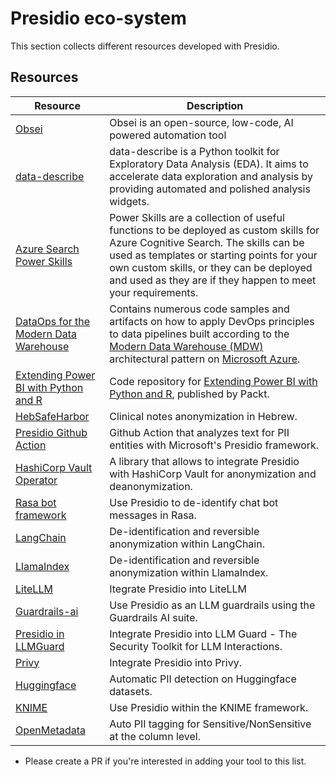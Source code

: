# Presidio eco-system
This section collects different resources developed with Presidio. 


## Resources 

| Resource | Description |
| ------   | ------      |
| [Obsei](https://github.com/obsei/obsei) | Obsei is an open-source, low-code, AI powered automation tool |
| [data-describe](https://github.com/data-describe/data-describe) | data-describe is a Python toolkit for Exploratory Data Analysis (EDA). It aims to accelerate data exploration and analysis by providing automated and polished analysis widgets. |
| [Azure Search Power Skills](https://github.com/Azure-Samples/azure-search-power-skills) | Power Skills are a collection of useful functions to be deployed as custom skills for Azure Cognitive Search. The skills can be used as templates or starting points for your own custom skills, or they can be deployed and used as they are if they happen to meet your requirements. |
| [DataOps for the Modern Data Warehouse](https://github.com/Azure-Samples/modern-data-warehouse-dataops) | Contains numerous code samples and artifacts on how to apply DevOps principles to data pipelines built according to the [Modern Data Warehouse (MDW)](https://azure.microsoft.com/en-au/solutions/architecture/modern-data-warehouse/) architectural pattern on [Microsoft Azure](https://azure.microsoft.com/en-au/). |
| [Extending Power BI with Python and R](https://github.com/PacktPublishing/Extending-Power-BI-with-Python-and-R) | Code repository for [Extending Power BI with Python and R](https://www.packtpub.com/product/extending-power-bi-with-python-and-r/9781801078207), published by Packt. |
| [HebSafeHarbor](https://github.com/8400TheHealthNetwork/HebSafeHarbor) | Clinical notes anonymization in Hebrew. |
| [Presidio Github Action](https://github.com/marketplace/actions/presidio-action) | Github Action that analyzes text for PII entities with Microsoft's Presidio framework. |
| [HashiCorp Vault Operator](https://github.com/sahajsoft/presidio-vault) | A library that allows to integrate Presidio with HashiCorp Vault for anonymization and deanonymization. |
| [Rasa bot framework](https://rasa.com/docs/rasa/pii-management/) | Use Presidio to de-identify chat bot messages in Rasa. |
| [LangChain](https://python.langchain.com/v0.1/docs/guides/productionization/safety/presidio_data_anonymization/) | De-identification and reversible anonymization within LangChain. |
| [LlamaIndex](https://python.langchain.com/v0.1/docs/guides/productionization/safety/presidio_data_anonymization) | De-identification and reversible anonymization within LlamaIndex. |
| [LiteLLM](https://docs.litellm.ai/docs/proxy/guardrails/pii_masking_v2) | Itegrate Presidio into LiteLLM |
| [Guardrails-ai](https://www.guardrailsai.com/docs/examples/check_for_pii) | Use Presidio as an LLM guardrails using the Guardrails AI suite. |
| [Presidio in LLMGuard](https://llm-guard.com/input_scanners/anonymize) | Integrate Presidio into LLM Guard - The Security Toolkit for LLM Interactions. |
| [Privy](https://blog.px.dev/detect-pii/) | Integrate Presidio into Privy. |
| [Huggingface](https://huggingface.co/blog/presidio-pii-detection) | Automatic PII detection on Huggingface datasets. |
| [KNIME](https://hub.knime.com/knime/extensions/org.knime.python.features.presidio/latest/org.knime.python3.nodes.extension.ExtensionNodeSetFactory$DynamicExtensionNodeFactory:290c90e1) | Use Presidio within the KNIME framework. |
| [OpenMetadata](https://docs.open-metadata.org/latest/how-to-guides/data-quality-observability/profiler/auto-pii-tagging) | Auto PII tagging for Sensitive/NonSensitive at the column level. |
* Please create a PR if you're interested in adding your tool to this list.
